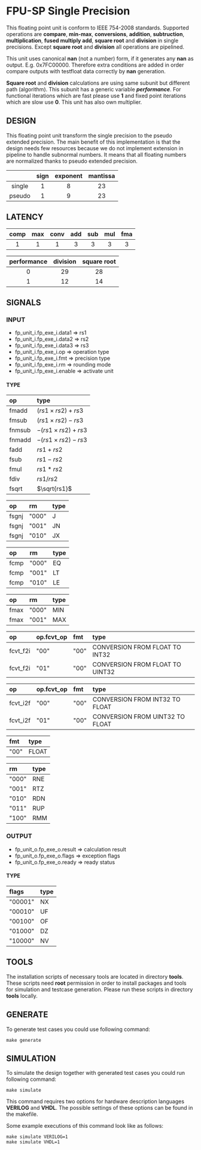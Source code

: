 # FPU-SP Single Precision

This floating point unit is conform to IEEE 754-2008 standards. Supported operations are **compare**, **min-max**, **conversions**, **addition**, **subtruction**, **multiplication**, **fused multiply add**, **square root** and **division** in single precisions. Except **square root** and **division** all operations are pipelined.

This unit uses canonical **nan** (not a number) form, if it generates any **nan** as output. E.g. 0x7FC00000. Therefore extra conditions are added in order compare outputs with testfloat data correctly by **nan** generation.

**Square root** and **division** calculations are using same subunit but different path (algorithm). This subunit has a generic variable **_performance_**. For functional iterations which are fast please use **1** and fixed point iterations which are slow use **0**. This unit has also own multiplier.

## DESIGN

This floating point unit transform the single precision to the pseudo extended precision. The main benefit of this implementation is that the design needs few resources because we do not implement extension in pipeline to handle subnormal numbers. It means that all floating numbers are normalized thanks to pseudo extended precision.

|        | sign | exponent | mantissa |
|:------:|:----:|:--------:|:--------:|
| single | 1    | 8        | 23       |
| pseudo | 1    | 9        | 23       |

## LATENCY

| comp | max | conv | add | sub | mul | fma |
|:----:|:---:|:----:|:---:|:---:|:---:|:---:|
| 1    | 1   | 1    | 3   | 3   | 3   | 3   |

|performance| division | square root |
|:---------:|:--------:|:-----------:|
| 0         | 29       | 28          |
| 1         | 12       | 14          |

## SIGNALS

### INPUT

- fp_unit_i.fp_exe_i.data1 => rs1
- fp_unit_i.fp_exe_i.data2 => rs2
- fp_unit_i.fp_exe_i.data3 => rs3
- fp_unit_i.fp_exe_i.op => operation type
- fp_unit_i.fp_exe_i.fmt => precision type
- fp_unit_i.fp_exe_i.rm => rounding mode
- fp_unit_i.fp_exe_i.enable => activate unit

#### TYPE

| op | type |
|:---|:-----|
| fmadd | $(rs1×rs2)+rs3$ |
| fmsub | $(rs1×rs2)-rs3$ |
| fnmsub | $-(rs1×rs2)+rs3$ |
| fnmadd | $-(rs1×rs2)-rs3$ |
| fadd | $rs1+rs2$ |
| fsub | $rs1-rs2$ |
| fmul | $rs1*rs2$ |
| fdiv | $rs1/rs2$ |
| fsqrt | $\sqrt{rs1}$ |

| op | rm | type |
|:---|:---|:-----|
| fsgnj | "000" | J |
| fsgnj | "001" | JN |
| fsgnj | "010" | JX |

| op | rm | type |
|:---|:---|:-----|
| fcmp | "000" | EQ |
| fcmp | "001" | LT |
| fcmp | "010" | LE |

| op | rm | type |
|:---|:---|:-----|
| fmax | "000" | MIN |
| fmax | "001" | MAX |

| op | op.fcvt_op | fmt | type |
|:---|:-----------|:----|:-----|
| fcvt_f2i | "00" | "00" | CONVERSION FROM FLOAT TO INT32  |
| fcvt_f2i | "01" | "00" | CONVERSION FROM FLOAT TO UINT32 |

| op | op.fcvt_op | fmt | type |
|:---|:-----------|:----|:-----|
| fcvt_i2f | "00" | "00" | CONVERSION FROM INT32 TO FLOAT  |
| fcvt_i2f | "01" | "00" | CONVERSION FROM UINT32 TO FLOAT |

| fmt | type |
|:----|:-----|
| "00" | FLOAT |

| rm | type |
|:---|:-----|
| "000" | RNE |
| "001" | RTZ |
| "010" | RDN |
| "011" | RUP |
| "100" | RMM |

### OUTPUT

- fp_unit_o.fp_exe_o.result => calculation result
- fp_unit_o.fp_exe_o.flags => exception flags
- fp_unit_o.fp_exe_o.ready => ready status

#### TYPE

| flags | type |
|:------|:-----|
| "00001" | NX |
| "00010" | UF |
| "00100" | OF |
| "01000" | DZ |
| "10000" | NV |

## TOOLS

The installation scripts of necessary tools are located in directory **tools**. These scripts need **root** permission in order to install packages and tools for simulation and testcase generation. Please run these scripts in directory **tools** locally.

## GENERATE

To generate test cases you could use following command:

```console
make generate
```

## SIMULATION

To simulate the design together with generated test cases you could run following command:

```console
make simulate
```

This command requires two options for hardware description languages **VERILOG** and **VHDL**. The possible settings of these options can be found in the makefile.

Some example executions of this command look like as follows:

```console
make simulate VERILOG=1
make simulate VHDL=1
```

